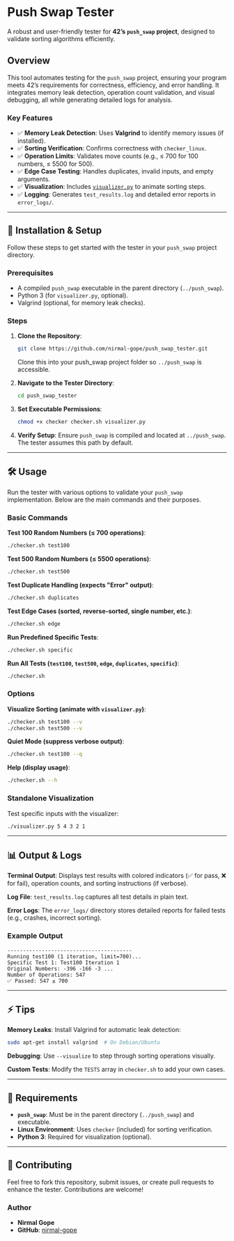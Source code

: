 # Push Swap Tester

A robust and user-friendly tester for **42’s `push_swap` project**, designed to validate sorting algorithms efficiently.

## Overview

This tool automates testing for the `push_swap` project, ensuring your program meets 42’s requirements for correctness, efficiency, and error handling. It integrates memory leak detection, operation count validation, and visual debugging, all while generating detailed logs for analysis.

### Key Features
- ✅ **Memory Leak Detection**: Uses **Valgrind** to identify memory issues (if installed).
- ✅ **Sorting Verification**: Confirms correctness with `checker_linux`.
- ✅ **Operation Limits**: Validates move counts (e.g., ≤ 700 for 100 numbers, ≤ 5500 for 500).
- ✅ **Edge Case Testing**: Handles duplicates, invalid inputs, and empty arguments.
- ✅ **Visualization**: Includes [`visualizer.py`](./visualizer.py) to animate sorting steps.
- ✅ **Logging**: Generates `test_results.log` and detailed error reports in `error_logs/`.

---

## 🚀 Installation & Setup

Follow these steps to get started with the tester in your `push_swap` project directory.

### Prerequisites
- A compiled `push_swap` executable in the parent directory (`../push_swap`).
- Python 3 (for `visualizer.py`, optional).
- Valgrind (optional, for memory leak checks).

### Steps
1. **Clone the Repository**:
   ```bash
   git clone https://github.com/nirmal-gope/push_swap_tester.git
   ```
   Clone this into your push_swap project folder so `../push_swap` is accessible.

2. **Navigate to the Tester Directory**:
   ```bash
   cd push_swap_tester
   ```

3. **Set Executable Permissions**:
   ```bash
   chmod +x checker checker.sh visualizer.py
   ```

4. **Verify Setup**: Ensure `push_swap` is compiled and located at `../push_swap`. The tester assumes this path by default.

---

## 🛠️ Usage

Run the tester with various options to validate your `push_swap` implementation. Below are the main commands and their purposes.

### Basic Commands

**Test 100 Random Numbers (≤ 700 operations)**:
```bash
./checker.sh test100
```

**Test 500 Random Numbers (≤ 5500 operations)**:
```bash
./checker.sh test500
```

**Test Duplicate Handling (expects "Error" output)**:
```bash
./checker.sh duplicates
```

**Test Edge Cases (sorted, reverse-sorted, single number, etc.)**:
```bash
./checker.sh edge
```

**Run Predefined Specific Tests**:
```bash
./checker.sh specific
```

**Run All Tests (`test100`, `test500`, `edge`, `duplicates`, `specific`)**:
```bash
./checker.sh
```

### Options

**Visualize Sorting (animate with `visualizer.py`)**:
```bash
./checker.sh test100 --v
./checker.sh test500 --v
```

**Quiet Mode (suppress verbose output)**:
```bash
./checker.sh test100 --q
```

**Help (display usage)**:
```bash
./checker.sh --h
```

### Standalone Visualization

Test specific inputs with the visualizer:
```bash
./visualizer.py 5 4 3 2 1
```

---

## 📊 Output & Logs

**Terminal Output**: Displays test results with colored indicators (✅ for pass, ❌ for fail), operation counts, and sorting instructions (if verbose).

**Log File**: `test_results.log` captures all test details in plain text.

**Error Logs**: The `error_logs/` directory stores detailed reports for failed tests (e.g., crashes, incorrect sorting).

### Example Output
```
----------------------------------------
Running test100 (1 iteration, limit=700)...
Specific Test 1: Test100 Iteration 1
Original Numbers: -396 -166 -3 ...
Number of Operations: 547
✅ Passed: 547 ≤ 700
```

---

## ⚡ Tips

**Memory Leaks**: Install Valgrind for automatic leak detection:
```bash
sudo apt-get install valgrind  # On Debian/Ubuntu
```

**Debugging**: Use `--visualize` to step through sorting operations visually.

**Custom Tests**: Modify the `TESTS` array in `checker.sh` to add your own cases.

---

## 📝 Requirements

- **`push_swap`**: Must be in the parent directory (`../push_swap`) and executable.
- **Linux Environment**: Uses `checker` (included) for sorting verification.
- **Python 3**: Required for visualization (optional).

---

## 🌟 Contributing

Feel free to fork this repository, submit issues, or create pull requests to enhance the tester. Contributions are welcome!

### Author
- **Nirmal Gope**
- **GitHub**: [nirmal-gope](https://github.com/nirmal-gope)
